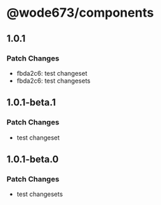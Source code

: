 # @wode673/components

## 1.0.1

### Patch Changes

- fbda2c6: test changeset
- fbda2c6: test changesets

## 1.0.1-beta.1

### Patch Changes

- test changeset

## 1.0.1-beta.0

### Patch Changes

- test changesets
